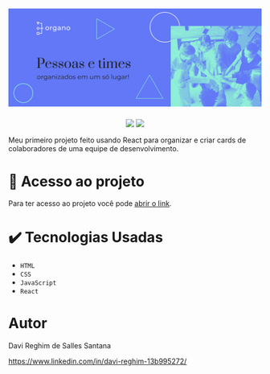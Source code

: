 <h1 align="center">
  <img alt="NextLevelWeek" title="#NextLevelWeek" src="./public/imagens/banner.png" />
</h1>
<p align="center">
  <img src="https://img.shields.io/badge/STATUS-FINALIZADO-green">
  <img src="https://img.shields.io/github/license/DaviRSS1/organo">
</p>
Meu primeiro projeto feito usando React para organizar e criar cards de colaboradores de uma equipe de desenvolvimento.

# 📁 Acesso ao projeto

Para ter acesso ao projeto você pode <a href="https://organo-five-orcin.vercel.app/">abrir o link</a>.

# ✔️ Tecnologias Usadas

- ``HTML``
- ``CSS``
- ``JavaScript`` 
- ``React``

# Autor

Davi Reghim de Salles Santana

https://www.linkedin.com/in/davi-reghim-13b995272/

